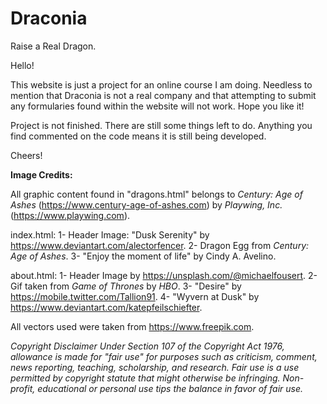 # Draconia
Raise a Real Dragon.

Hello!

This website is just a project for an online course I am doing. Needless to mention that Draconia is not a real company and that attempting to submit any formularies found within the website will not work.
Hope you like it!

Project is not finished. There are still some things left to do. Anything you find commented on the code means it is still being developed.

Cheers!


**Image Credits:**

All graphic content found in "dragons.html" belongs to *Century: Age of Ashes* (https://www.century-age-of-ashes.com) by *Playwing, Inc.* (https://www.playwing.com).

index.html:
1- Header Image: "Dusk Serenity" by https://www.deviantart.com/alectorfencer.
2- Dragon Egg from *Century: Age of Ashes*.
3- "Enjoy the moment of life" by Cindy A. Avelino.

about.html:
1- Header Image by https://unsplash.com/@michaelfousert.
2- Gif taken from *Game of Thrones* by *HBO*.
3- "Desire" by https://mobile.twitter.com/Tallion91.
4- "Wyvern at Dusk" by https://www.deviantart.com/katepfeilschiefter.


All vectors used were taken from https://www.freepik.com.


*Copyright Disclaimer Under Section 107 of the Copyright Act 1976, allowance is made for "fair use" for purposes such as criticism, comment, news reporting, teaching, scholarship, and research. Fair use is a use permitted by copyright statute that might otherwise be infringing. Non-profit, educational or personal use tips the balance in favor of fair use.*